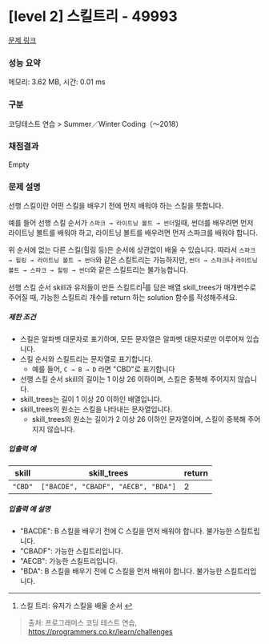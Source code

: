 # [level 2] 스킬트리 - 49993 

[문제 링크](https://school.programmers.co.kr/learn/courses/30/lessons/49993) 

### 성능 요약

메모리: 3.62 MB, 시간: 0.01 ms

### 구분

코딩테스트 연습 > Summer／Winter Coding（～2018）

### 채점결과

Empty

### 문제 설명

<p>선행 스킬이란 어떤 스킬을 배우기 전에 먼저 배워야 하는 스킬을 뜻합니다.</p>

<p>예를 들어 선행 스킬 순서가 <code>스파크 → 라이트닝 볼트 → 썬더</code>일때, 썬더를 배우려면 먼저 라이트닝 볼트를 배워야 하고, 라이트닝 볼트를 배우려면 먼저 스파크를 배워야 합니다.</p>

<p>위 순서에 없는 다른 스킬(힐링 등)은 순서에 상관없이 배울 수 있습니다. 따라서 <code>스파크 → 힐링 → 라이트닝 볼트 → 썬더</code>와 같은 스킬트리는 가능하지만, <code>썬더 → 스파크</code>나 <code>라이트닝 볼트 → 스파크 → 힐링 → 썬더</code>와 같은 스킬트리는 불가능합니다.</p>

<p>선행 스킬 순서 skill과 유저들이 만든 스킬트리<sup id="fnref1"><a href="#fn1">1</a></sup>를 담은 배열 skill_trees가 매개변수로 주어질 때, 가능한 스킬트리 개수를 return 하는 solution 함수를 작성해주세요.</p>

<h5>제한 조건</h5>

<ul>
<li>스킬은 알파벳 대문자로 표기하며, 모든 문자열은 알파벳 대문자로만 이루어져 있습니다.</li>
<li>스킬 순서와 스킬트리는 문자열로 표기합니다.

<ul>
<li>예를 들어, <code>C → B → D</code> 라면 "CBD"로 표기합니다</li>
</ul></li>
<li>선행 스킬 순서 skill의 길이는 1 이상 26 이하이며, 스킬은 중복해 주어지지 않습니다.</li>
<li>skill_trees는 길이 1 이상 20 이하인 배열입니다.</li>
<li>skill_trees의 원소는 스킬을 나타내는 문자열입니다.

<ul>
<li>skill_trees의 원소는 길이가 2 이상 26 이하인 문자열이며, 스킬이 중복해 주어지지 않습니다.</li>
</ul></li>
</ul>

<h5>입출력 예</h5>
<table class="table">
        <thead><tr>
<th>skill</th>
<th>skill_trees</th>
<th>return</th>
</tr>
</thead>
        <tbody><tr>
<td><code>"CBD"</code></td>
<td><code>["BACDE", "CBADF", "AECB", "BDA"]</code></td>
<td>2</td>
</tr>
</tbody>
      </table>
<h5>입출력 예 설명</h5>

<ul>
<li>"BACDE": B 스킬을 배우기 전에 C 스킬을 먼저 배워야 합니다. 불가능한 스킬트립니다.</li>
<li>"CBADF": 가능한 스킬트리입니다.</li>
<li>"AECB": 가능한 스킬트리입니다.</li>
<li>"BDA": B 스킬을 배우기 전에 C 스킬을 먼저 배워야 합니다. 불가능한 스킬트리입니다.</li>
</ul>

<div class="footnotes">
<hr>
<ol>

<li id="fn1">
<p>스킬 트리: 유저가 스킬을 배울 순서&nbsp;<a href="#fnref1">↩</a></p>
</li>

</ol>
</div>


> 출처: 프로그래머스 코딩 테스트 연습, https://programmers.co.kr/learn/challenges